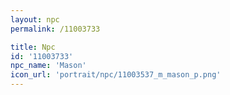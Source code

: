 ```yaml
---
layout: npc
permalink: /11003733

title: Npc
id: '11003733'
npc_name: 'Mason'
icon_url: 'portrait/npc/11003537_m_mason_p.png'
---
```


